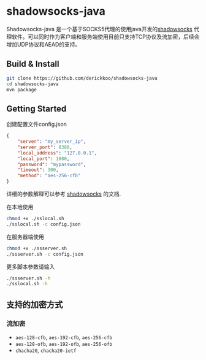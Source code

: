 # shadowsocks-java

Shadowsocks-java 是一个基于SOCKS5代理的使用java开发的[shadowsocks](https://github.com/shadowsocks/shadowsocks)
代理软件。可以同时作为客户端和服务端使用目前只支持TCP协议及流加密，后续会增加UDP协议和AEAD的支持。

 


## Build & Install

```bash
git clone https://github.com/derickkoo/shadowsocks-java
cd shadowsocks-java
mvn package
```

## Getting Started

创建配置文件config.json

```json
{
    "server": "my_server_ip",
    "server_port": 8388,
    "local_address": "127.0.0.1",
    "local_port": 1080,
    "password": "mypassword",
    "timeout": 300,
    "method": "aes-256-cfb"
}
```

详细的参数解释可以参考 [shadowsocks](https://github.com/shadowsocks/shadowsocks/wiki) 的文档.

在本地使用
```bash
chmod +x ./sslocal.sh
./sslocal.sh -c config.json

```

在服务器端使用
```bash
chmod +x ./ssserver.sh
./ssserver.sh -c config.json

```

更多脚本参数请输入
```bash
./ssserver.sh -h
./sslocal.sh -h

```

## 支持的加密方式

### 流加密

* `aes-128-cfb`, `aes-192-cfb`, `aes-256-cfb`
* `aes-128-ofb`, `aes-192-ofb`, `aes-256-ofb`
* `chacha20`,  `chacha20-ietf`
